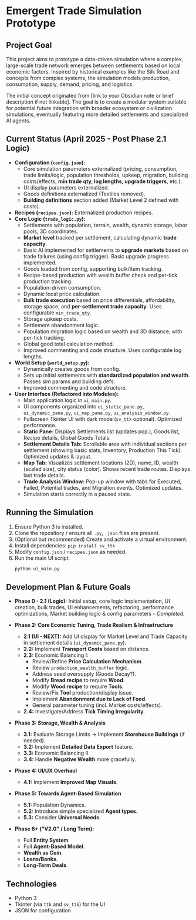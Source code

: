# Emergent Trade Simulation Prototype

## Project Goal

This project aims to prototype a data-driven simulation where a complex, large-scale trade network emerges between settlements based on local economic factors. Inspired by historical examples like the Silk Road and concepts from complex systems, the simulation models production, consumption, supply, demand, pricing, and logistics.

The initial concept originated from [link to your Obsidian note or brief description if not linkable]. The goal is to create a modular system suitable for potential future integration with broader ecosystem or civilization simulations, eventually featuring more detailed settlements and specialized AI agents.

## Current Status (April 2025 - Post Phase 2.1 Logic)

* **Configuration (`config.json`):**
    * Core simulation parameters externalized (pricing, consumption, trade limits/logic, population thresholds, upkeep, migration, building costs/effects, **min trade qty, log lengths, upgrade triggers**, etc.).
    * UI display parameters externalized.
    * Goods definitions externalized (Textiles removed).
    * **Building definitions** section added (Market Level 2 defined with costs).
* **Recipes (`recipes.json`):** Externalized production recipes.
* **Core Logic (`trade_logic.py`):**
    * Settlements with population, terrain, wealth, dynamic storage, labor pools, 3D coordinates.
    * **Market level** tracked per settlement, calculating dynamic **trade capacity**.
    * Basic AI implemented for settlements to **upgrade markets** based on trade failures (using config trigger). Basic upgrade progress implemented.
    * Goods loaded from config, supporting bulk/item tracking.
    * Recipe-based production with wealth buffer check and per-tick production tracking.
    * Population-driven consumption.
    * Dynamic local price calculation.
    * **Bulk trade execution** based on price differentials, affordability, storage space, and **per-settlement trade capacity**. Uses configurable `min_trade_qty`.
    * Storage upkeep costs.
    * Settlement abandonment logic.
    * Population migration logic based on wealth and 3D distance, with per-tick tracking.
    * Global good total calculation method.
    * Improved commenting and code structure. Uses configurable log lengths.
* **World Setup (`world_setup.py`):**
    * Dynamically creates goods from config.
    * Sets up initial settlements with **standardized population and wealth**. Passes sim params and building defs.
    * Improved commenting and code structure.
* **User Interface (Refactored into Modules):**
    * Main application logic in `ui_main.py`.
    * UI components organized into `ui_static_pane.py`, `ui_dynamic_pane.py`, `ui_map_pane.py`, `ui_analysis_window.py`.
    * Fullscreen Tkinter UI with dark mode (`sv_ttk` optional). Optimized performance.
    * **Static Pane:** Displays Settlements list (updates pop.), Goods list, Recipe details, Global Goods Totals.
    * **Settlement Details Tab:** Scrollable area with individual sections per settlement (showing basic stats, Inventory, Production This Tick). Optimized updates & layout.
    * **Map Tab:** Visualizes settlement locations (2D), name, ID, wealth (scaled size), city status (color). Shows recent trade routes. Displays last trade details.
    * **Trade Analysis Window:** Pop-up window with tabs for Executed, Failed, Potential trades, and Migration events. Optimized updates.
    * Simulation starts correctly in a paused state.

## Running the Simulation

1.  Ensure Python 3 is installed.
2.  Clone the repository / ensure all `.py`, `.json` files are present.
3.  (Optional but recommended) Create and activate a virtual environment.
4.  Install dependencies: `pip install sv_ttk`
5.  Modify `config.json` / `recipes.json` as needed.
6.  Run the main UI script:
    ```bash
    python ui_main.py
    ```

## Development Plan & Future Goals

* **Phase 0 - 2.1 (Logic):** Initial setup, core logic implementation, UI creation, bulk trades, UI enhancements, refactoring, performance optimizations, Market building logic & config parameters - *Completed.*

* **Phase 2: Core Economic Tuning, Trade Realism & Infrastructure**
    * **2.1 (UI - NEXT):** Add UI display for Market Level and Trade Capacity in settlement details (`ui_dynamic_pane.py`).
    * **2.2:** Implement **Transport Costs** based on distance.
    * **2.3:** Economic Balancing I:
        * Review/Refine **Price Calculation Mechanism**.
        * Review `production_wealth_buffer` logic.
        * Address seed oversupply (Goods Decay?).
        * Modify **Bread recipe** to require **Wood**.
        * Modify **Wood recipe** to require **Tools**.
        * Review/Fix **Tool** production/display issue.
        * Implement **Abandonment due to Lack of Food**.
        * General parameter tuning (incl. Market costs/effects).
    * **2.4:** Investigate/Address **Tick Timing Irregularity**.

* **Phase 3: Storage, Wealth & Analysis**
    * **3.1:** Evaluate Storage Limits -> Implement **Storehouse Buildings** (if needed).
    * **3.2:** Implement **Detailed Data Export** feature.
    * **3.3:** Economic Balancing II.
    * **3.4:** Handle **Negative Wealth** more gracefully.

* **Phase 4: UI/UX Overhaul**
    * **4.1:** Implement **Improved Map Visuals**.

* **Phase 5: Towards Agent-Based Simulation**
    * **5.1:** Population Dynamics.
    * **5.2:** Introduce simple specialized **Agent types**.
    * **5.3:** Consider **Universal Needs**.

* **Phase 6+ ("V2.0" / Long Term):**
    * Full **Entity System**.
    * Full **Agent-Based Model**.
    * **Wealth as Coin**.
    * **Loans/Banks**.
    * **Long-Term Deals**.

## Technologies

* Python 3
* Tkinter (via `ttk` and `sv_ttk`) for the UI
* JSON for configuration

